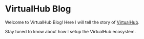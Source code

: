 # VirtualHub Blog

Welcome to VirtualHub Blog! Here I will tell the story of [VirtualHub](https://virtualhub.eu.org).

Stay tuned to know about how I setup the VirtualHub ecosystem.

